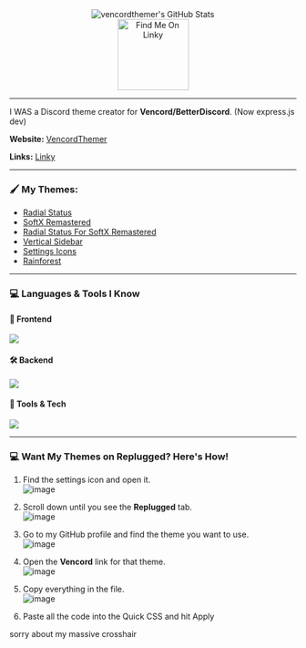 

  
  
<div align="center">
  <img src="https://github-readme-stats.vercel.app/api?username=vencordthemer&theme=tokyonight&show_icons=true&hide_border=true&count_private=true" alt="vencordthemer's GitHub Stats" 
    </div>
</div>

<div align="center">
<a href="https://linky-s.pages.dev/user/vencordthemer">
  <img src="https://linky-s.pages.dev/badge.jpg" alt="Find Me On Linky" width="125"/>
</a>
</div>

***

I WAS a Discord theme creator for **Vencord/BetterDiscord**. (Now express.js dev)

**Website:** [VencordThemer](https://vencordthemer.github.io/)

**Links:** [Linky](https://linky-s.pages.dev/user/vencordthemer)



---



### 🖌️  My Themes:
- [Radial Status](https://vencordthemer.github.io/Radial-Status/)
- [SoftX Remastered](https://vencordthemer.github.io/SoftX-Remastered/)
- [Radial Status For SoftX Remastered](https://vencordthemer.github.io/Radial-Status-For-SoftX-Remastered/)
- [Vertical Sidebar](https://vencordthemer.github.io/Vertical-Sidebar/)
- [Settings Icons](https://vencordthemer.github.io/Settings-Icons/)
- [Rainforest](https://vencordthemer.github.io/Rainforest/)

---

### 💻 Languages & Tools I Know

#### 🎨 Frontend
<p align="left">
  <img src="https://skills-icons.vercel.app/api/icons?i=html,css,js" />
</p>

#### 🛠️ Backend
<p align="left">
  <img src="https://skills-icons.vercel.app/api/icons?i=nodejs,express,python,mongodb" />
</p>

#### 🧰 Tools & Tech
<p align="left">
  <img src="https://skills-icons.vercel.app/api/icons?i=firebase,vite,react,git,github,discordjs,vscode" />
</p>

***

### 💻 Want My Themes on Replugged? Here's How!
1. Find the settings icon and open it.  
   ![image](https://github.com/user-attachments/assets/9689121c-3f70-4e50-b959-643f3b4e25df)
2. Scroll down until you see the **Replugged** tab.  
   ![image](https://github.com/user-attachments/assets/d1732339-4474-4331-813a-ce72b22b7af9)
3. Go to my GitHub profile and find the theme you want to use.  
   ![image](https://github.com/user-attachments/assets/40e3ddad-ec11-43b8-9769-5c5f8e479a74)
4. Open the **Vencord** link for that theme.  
   ![image](https://github.com/user-attachments/assets/3a9cfbf5-0927-4420-b4b7-23e7275b8753)
5. Copy everything in the file.  
   ![image](https://github.com/user-attachments/assets/3a9cfbf5-0927-4420-b4b7-23e7275b8753)

6. Paste all the code into the Quick CSS and hit Apply


sorry about my massive crosshair





